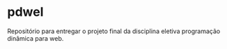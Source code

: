 # pdwel
Repositório para entregar o projeto final da disciplina eletiva programação dinâmica para web.
